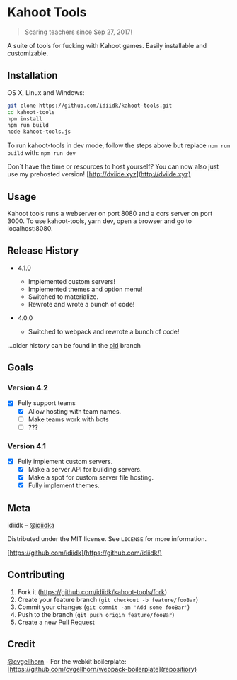 # Kahoot Tools
> Scaring teachers since Sep 27, 2017!

A suite of tools for fucking with Kahoot games. Easily installable and customizable.

## Installation

OS X, Linux and Windows:

```sh
git clone https://github.com/idiidk/kahoot-tools.git
cd kahoot-tools
npm install
npm run build
node kahoot-tools.js
```

To run kahoot-tools in dev mode, follow the steps above but replace ```npm run build``` with: ```npm run dev```

Don`t have the time or resources to host yourself? You can now also just use my prehosted version!
[http://dviide.xyz](http://dviide.xyz)

## Usage

Kahoot tools runs a webserver on port 8080 and a cors server on port 3000. To use kahoot-tools, yarn dev, open a browser and go to localhost:8080.

## Release History

* 4.1.0
    * Implemented custom servers!
    * Implemented themes and option menu!
    * Switched to materialize.
    * Rewrote and wrote a bunch of code!

* 4.0.0
    * Switched to webpack and rewrote a bunch of code!

...older history can be found in the [old](https://github.com/idiidk/kahoot-tools/tree/old) branch

## Goals

### Version 4.2
- [x] Fully support teams
    * [x] Allow hosting with team names.
    * [ ] Make teams work with bots
    * [ ] ???

### Version 4.1
- [x] Fully implement custom servers.
    * [x] Make a server API for building servers.
    * [x] Make a spot for custom server file hosting.
    * [x] Fully implement themes.

## Meta

idiidk – [@idiidka](https://twitter.com/idiidka)

Distributed under the MIT license. See ``LICENSE`` for more information.

[https://github.com/idiidk](https://github.com/idiidk/)

## Contributing

1. Fork it (<https://github.com/idiidk/kahoot-tools/fork>)
2. Create your feature branch (`git checkout -b feature/fooBar`)
3. Commit your changes (`git commit -am 'Add some fooBar'`)
4. Push to the branch (`git push origin feature/fooBar`)
5. Create a new Pull Request

## Credit
[@cvgellhorn](https://github.com/cvgellhorn/) - For the webkit boilerplate: [https://github.com/cvgellhorn/webpack-boilerplate](repositiory)
